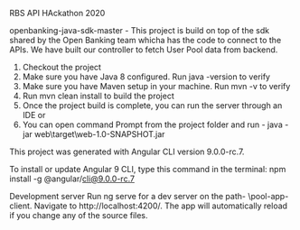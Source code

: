 RBS API HAckathon 2020

openbanking-java-sdk-master -
This project is build on top of the sdk shared by the Open Banking team whicha has the code to connect to the APIs.
We have built our controller to fetch User Pool data from backend.

1. Checkout the project
2. Make sure you have Java 8 configured. Run java -version to verify
3. Make sure you have Maven setup in your machine. Run mvn -v to verify
4. Run mvn clean install to build the project
5. Once the project build is complete, you can run the server through an IDE
or
6. You can open command Prompt from the project folder and run - java -jar web\target\web-1.0-SNAPSHOT.jar


This project was generated with Angular CLI version 9.0.0-rc.7.

To install or update Angular 9 CLI, type this command in the terminal:
npm install -g @angular/cli@9.0.0-rc.7

Development server
Run ng serve for a dev server on the path- \pool-app-client.
Navigate to http://localhost:4200/. The app will automatically reload if you change any of the source files.

